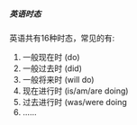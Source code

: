 ##### 英语时态

英语共有16种时态，常见的有:
1. 一般现在时 (do)
2. 一般过去时 (did)
3. 一般将来时 (will do)
4. 现在进行时 (is/am/are doing)
5. 过去进行时 (was/were doing
6. ……